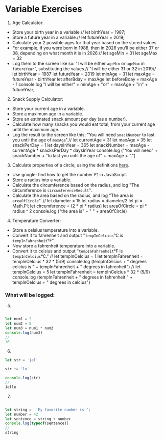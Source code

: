 
# Variable Exercises

1. Age Calculator:
* Store your birth year in a variable.// let birthYear = 1987;
* Store a future year in a variable.// let futureYear = 2019;
* Calculate your 2 possible ages for that year based on the stored values.
* For example, if you were born in 1988, then in 2026 you'll be either 37 or 38, depending on what month it is in 2026.// let ageMin = 31 let ageMax = 32
* Log them to the screen like so: "I will be either `ageMin` or `ageMax` in `futureYear`", substituting the values.// "I will be either 31 or 32 in 2019//
let birthYear = 1987
let futureYear = 2019
let minAge = 31
let maxAge = futureYear - birthYear
let afterBday = maxAge
let beforeBday = maxAge - 1
console.log "I will be either" + minAge + "or" + maxAge + "in" + futureYear;

2. Snack Supply Calculator:
* Store your current age in a variable.
* Store a maximum age in a variable.
* Store an estimated snack amount per day (as a number).
* Calculate how many snacks you would eat total, from your current age until the maximum age.
* Log the result to the screen like this: "You will need `snackNumber` to last you until the age of `maxAge`".//
let currentAge = 31
let maxAge = 35
let snackPerDay = 1
let daysInYear = 365
let snackNumber = maxAge - currentAge * snacksPerDay * daysInYear
console.log ("You will need" + snackNumber + "to last you until the age of" + maxAge + ".")


3. Calculate properties of a circle, using the definitions [here](http://math2.org/math/geometry/circles.htm).
* Use google: find how to get the number `PI` in JavaScript.
* Store a radius into a variable.
* Calculate the circumference based on the radius, and log "The circumference is `circumferenceResult`".
* Calculate the area based on the radius, and log "The area is `areaOfCircle`".
//
let diameter = 15
let radius = diameter/2
let pi = Math.PI;
let circumference = (2 * pi * radius)
let areaOfCircle = pi * radius ^ 2
console.log ("the area is" + " " + areaOfCircle)

4. Temperature Converter:
* Store a celsius temperature into a variable.
* Convert it to fahrenheit and output "`tempInCelcius`°C is `tempInFahrenheit`°F".
* Now store a fahrenheit temperature into a variable.
* Convert it to celsius and output "`tempInFahrenheit`°F is `tempInCelcius`°C."
//
let tempInCelcius = 1
let tempInFahrenheit = tempInCelcius * 32 * (5/9)
console.log (tempInCelcius + " degrees celcius is " + tempInFahrenheit + " degrees in fahrenheit")
//
let tempInCelcius = 5
let tempInFahrenheit = tempInCelcius * 32 * (5/9)
console.log (tempInFahrenheit + " degrees in fahrenheit " + tempInCelcius + " degrees in celcius")




### What will be logged:
5.
```js

let num1 = 2
let num2 = 5
let num3 = num1 * num2
console.log(num3)
//
10
```

6.
```js
let str = 'jel'

str += 'lo'

console.log(str)
//
Jello

```

7.
```js

let string =  'My favorite number is ';
let number = 42
let sentence = string + number
console.log(typeof(sentence))
//
string

```
